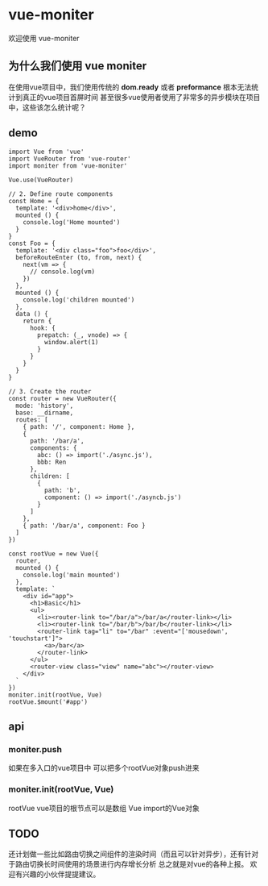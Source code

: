 # vue-moniter

欢迎使用 vue-moniter

## 为什么我们使用 vue moniter

在使用vue项目中，我们使用传统的 **dom.ready** 或者 **preformance** 根本无法统计到真正的vue项目首屏时间
甚至很多vue使用者使用了非常多的异步模块在项目中，这些该怎么统计呢？

## demo
```
import Vue from 'vue'
import VueRouter from 'vue-router'
import moniter from 'vue-moniter'

Vue.use(VueRouter)

// 2. Define route components
const Home = {
  template: '<div>home</div>',
  mounted () {
    console.log('Home mounted')
  }
}
const Foo = {
  template: '<div class="foo">foo</div>',
  beforeRouteEnter (to, from, next) {
    next(vm => {
      // console.log(vm)
    })
  },
  mounted () {
    console.log('children mounted')
  },
  data () {
    return {
      hook: {
        prepatch: (_, vnode) => {
          window.alert(1)
        }
      }
    }
  }
}

// 3. Create the router
const router = new VueRouter({
  mode: 'history',
  base: __dirname,
  routes: [
    { path: '/', component: Home },
    {
      path: '/bar/a',
      components: {
        abc: () => import('./async.js'),
        bbb: Ren
      },
      children: [
        {
          path: 'b',
          component: () => import('./asyncb.js')
        }
      ]
    },
    { path: '/bar/a', component: Foo }
  ]
})

const rootVue = new Vue({
  router,
  mounted () {
    console.log('main mounted')
  },
  template: `
    <div id="app">
      <h1>Basic</h1>
      <ul>
        <li><router-link to="/bar/a">/bar/a</router-link></li>
        <li><router-link to="/bar/b">/bar/b</router-link></li>        
        <router-link tag="li" to="/bar" :event="['mousedown', 'touchstart']">
          <a>/bar</a>
        </router-link>
      </ul>
      <router-view class="view" name="abc"></router-view>
    </div>
  `
})
moniter.init(rootVue, Vue)
rootVue.$mount('#app')
```

## api

### moniter.push

如果在多入口的vue项目中 可以把多个rootVue对象push进来

### moniter.init(rootVue, Vue)

rootVue vue项目的根节点可以是数组
Vue import的Vue对象

## TODO
还计划做一些比如路由切换之间组件的渲染时间（而且可以针对异步），还有针对于路由切换长时间使用的场景进行内存增长分析 总之就是对vue的各种上报。
欢迎有兴趣的小伙伴提提建议。
